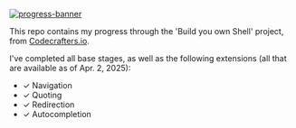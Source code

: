 [![progress-banner](https://backend.codecrafters.io/progress/shell/61a970b2-e34e-4066-8382-bbf2589618e8)](https://app.codecrafters.io/users/codecrafters-bot?r=2qF)

This repo contains my progress through the 'Build you own Shell' project, from [Codecrafters.io](https://codecrafters.io).

I've completed all base stages, as well as the following extensions (all that are available as of Apr. 2, 2025): 
- ✓ Navigation
- ✓ Quoting
- ✓ Redirection
- ✓ Autocompletion